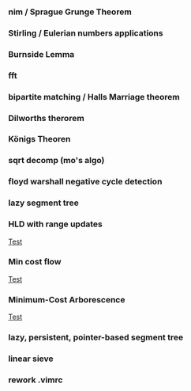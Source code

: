 ### nim / Sprague Grunge Theorem
### Stirling / Eulerian numbers applications
### Burnside Lemma
### fft
### bipartite matching / Halls Marriage theorem
### Dilworths therorem
### Königs Theoren
### sqrt decomp (mo's algo)
### floyd warshall negative cycle detection
### lazy segment tree
### HLD with range updates
[Test](http://judge.u-aizu.ac.jp/onlinejudge/description.jsp?id=GRL_5_E)
### Min cost flow
[Test](http://judge.u-aizu.ac.jp/onlinejudge/description.jsp?id=GRL_6_B)
### Minimum-Cost Arborescence
[Test](http://judge.u-aizu.ac.jp/onlinejudge/description.jsp?id=GRL_2_B)
### lazy, persistent, pointer-based segment tree
### linear sieve
### rework .vimrc 
